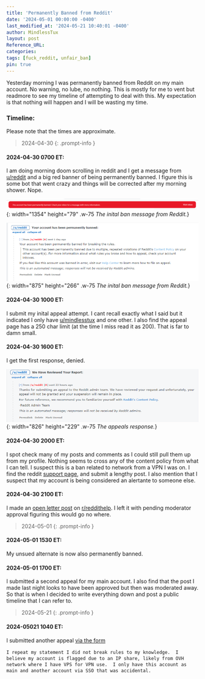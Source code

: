 ```yaml
---
title: 'Permanently Banned from Reddit'
date: '2024-05-01 00:00:00 -0400'
last_modified_at: '2024-05-21 10:40:01 -0400'
author: MindlessTux
layout: post
Reference_URL:
categories: 
tags: [fuck_reddit, unfair_ban]
pin: true
---
```


Yesterday morning I was permanently banned from Reddit on my main account.  No warning, no lube, no nothing.  This is mostly for me to vent but readmore to see my timeline of attempting to deal with this.  My expectation is that nothing will happen and I will be wasting my time.

<!--readmore-->

### Timeline:
Please note that the times are approximate.

> 2024-04-30
{: .prompt-info }

#### 2024-04-30 0700 ET:
I am doing morning doom scrolling in reddit and I get a message from [u/reddit](https://www.reddit.com/u/reddit/) and a big red banner of being permanently banned.  I figure this is some bot that went crazy and things will be corrected after my morning shower.  Nope.

![Ban Message](/assets/img/posts/reddit-ban/The-Big-Red-Banner.png){: width="1354" height="79" .w-75 
_The inital ban message from Reddit._}

![Ban Message](/assets/img/posts/reddit-ban/The-Ban-Message.png){: width="875" height="266" .w-75 
_The inital ban message from Reddit._}

#### 2024-04-30 1000 ET:
I submit my inital appeal attempt.  I cant recall exactly what I said but it indicated I only have [u/mindlesstux](https://www.reddit.com/u/mindlesstux/) and one other.  I also find the appeal page has a 250 char limit (at the time I miss read it as 200).  That is far to damn small.

#### 2024-04-30 1600 ET:
I get the first response, denied.

![Appeal Response 1](/assets/img/posts/reddit-ban/The-Appeal-Answer.png){: width="826" height="229" .w-75 
_The appeals response._}

#### 2024-04-30 2000 ET:
I spot check many of my posts and comments as I could still pull them up from my profile.  Nothing seems to cross any of the content policy from what I can tell.  I suspect this is a ban related to network from a VPN I was on.  I find the reddit [support page](https://support.reddithelp.com/hc/en-us/requests/new), and submit a lengthy post.  I also mention that I suspect that my account is being considered an alertante to someone else.

#### 2024-04-30 2100 ET:
I made an [open letter post](https://www.reddit.com/r/reddithelp/comments/1ch8a6j/an_open_message_for_reddit_adminstaff_another/) on [r/reddithelp](https://www.reddit.com/r/reddithelp/).
I left it with pending moderator approval figuring this would go no where.

> 2024-05-01
{: .prompt-info }

#### 2024-05-01 1530 ET:
My unsued alternate is now also permanently banned.

#### 2024-05-01 1700 ET:
I submitted a second appeal for my main account.  I also find that the post I made last night looks to have been approved but then was moderated away.  So that is when I decided to write everything down and post a public timeline that I can refer to.

> 2024-05-21
{: .prompt-info }

#### 2024-05021 1040 ET:
I submitted another appeal [via the form](https://reddit.com/appeal)
```
I repeat my statement I did not break rules to my knowledge.  I believe my account is flagged due to an IP share, likely from OVH network where I have VPS for VPN use.  I only have this account as main and another account via SSO that was accidental.
```
